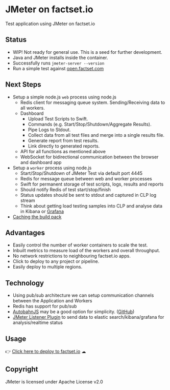 # JMeter on factset.io

Test application using JMeter on factset.io

## Status

- WIP! Not ready for general use. This is a seed for further development.
- Java and JMeter installs inside the container.
- Successfully runs `jmeter-server --version`
- Run a simple test against [open.factset.com](https://open.factset.com)

## Next Steps
- Setup a simple node.js `web` process using node.js
  - Redis client for messaging queue system. Sending/Receiving data to all workers.
  - Dashboard 
    - Upload Test Scripts to Swift.
    - Commands (e.g. Start/Stop/Shutdown/Aggregate Results).
    - Pipe Logs to Stdout.
    - Collect data from all test files and merge into a single results file.
    - Generate report from test results.
    - Link directly to generated reports.
  - API for all functions as mentioned above
  - WebSocket for bidirectional communication between the browser and dashboard app
- Setup a `worker` process using node.js
  - Start/Stop/Shutdown of JMeter Test via default port 4445
  - Redis for message queue between web and worker processes
  - Swift for permanent storage of test scripts, logs, results and reports
  - Should notify Redis of test start/stop/finish
  - Status updates should be sent to stdout and captured in CLP log stream
  - Think about getting load testing samples into CLP and analyse data in Kibana or [Grafana](https://grafana.com/dashboards/1152)
- [Caching the build pack](https://devcenter.heroku.com/articles/buildpack-api#caching) 

## Advantages

- Easily control the number of worker containers to scale the test.
- Inbuilt metrics to measure load of the workers and overall throughput.
- No network restrictions to neighbouring factset.io apps.
- Click to deploy to any project or pipeline.
- Easily deploy to multiple regions.

## Technology

- Using pub/sub architecture we can setup communication channels between the Application and Workers
- Redis has support for pub/sub
- [AutobahnJS](https://crossbar.io/autobahn/) may be a good option for simplicity. ([GitHub](https://github.com/crossbario/autobahn-js))
- [JMeter Listener Plugin](https://github.com/delirius325/jmeter-elasticsearch-backend-listener) to send data to elastic search/kibana/grafana for analysis/realtime status

## Usage

👉 [Click here to deploy to factset.io](http://factset.io/deploy?template=https://github.factset.com/abarker/jmeter) ☁

## Copyright

JMeter is licensed under Apache License v2.0
